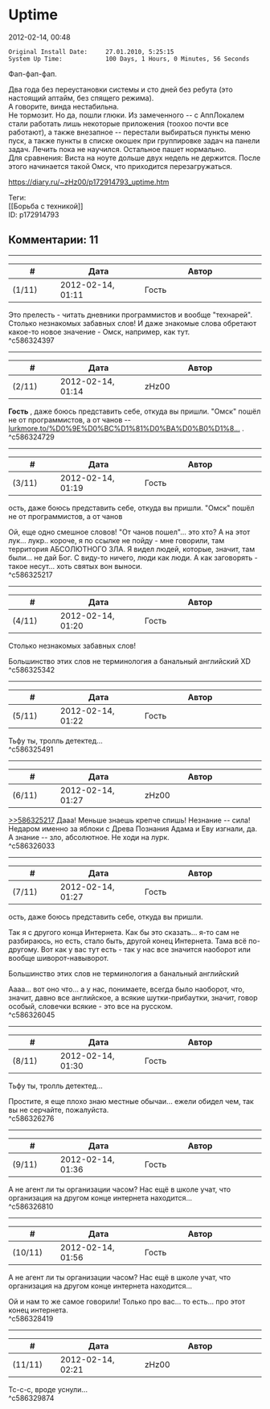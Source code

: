 Uptime
======

  
2012-02-14, 00:48  
 
```
Original Install Date:     27.01.2010, 5:25:15  
System Up Time:            100 Days, 1 Hours, 0 Minutes, 56 Seconds
```
   
 Фап-фап-фап.   
   
 Два года без переустановки   системы   и сто дней без ребута (это настоящий аптайм, без спящего режима).   
 А говорите, винда нестабильна.   
 Не тормозит. Но да, пошли глюки. Из замеченного -- с АппЛокалем стали работать лишь некоторые приложения (тоохоо почти все работают), а также внезапное -- перестали выбираться пункты меню пуск, а также пункты в списке окошек при группировке задач на панели задач. Лечить пока не научился. Остальное пашет нормально.   
 Для сравнения: Виста на ноуте дольше двух недель не держится. После этого начинается такой Омск, что приходится перезагружаться.   
  
<https://diary.ru/~zHz00/p172914793_uptime.htm>  
  
Теги:  
[[Борьба с техникой]]  
ID: p172914793  


Комментарии: 11
---------------

  


---



|         #         |              Дата              |                     Автор                     |           ID           |
| --- | --- | --- | --- |
| (1/11) | 2012-02-14, 01:11 | Гость | c586324397 |

  
 Это прелесть - читать дневники программистов и вообще "технарей". Столько незнакомых забавных слов! И даже знакомые слова обретают какое-то новое значение - Омск, например, как тут.   
 ^c586324397

---



|         #         |              Дата              |                     Автор                     |           ID           |
| --- | --- | --- | --- |
| (2/11) | 2012-02-14, 01:14 | zHz00 | c586324729 |

  
  **Гость**  , даже боюсь представить себе, откуда вы пришли. "Омск" пошёл не от программистов, а от чанов --  [lurkmore.to/%D0%9E%D0%BC%D1%81%D0%BA%D0%B0%D1%8...](http://lurkmore.to/%D0%9E%D0%BC%D1%81%D0%BA%D0%B0%D1%8F_%D0%BF%D1%82%D0%B8%D1%86%D0%B0)  .   
 ^c586324729

---



|         #         |              Дата              |                     Автор                     |           ID           |
| --- | --- | --- | --- |
| (3/11) | 2012-02-14, 01:19 | Гость | c586325217 |

  
  ость, даже боюсь представить себе, откуда вы пришли. "Омск" пошёл не от программистов, а от чанов    
   
 Ой, еще одно смешное словов! "От чанов пошел"... это хто? А на этот лук... лукр.. короче, я по ссылке не пойду - мне говорили, там территория АБСОЛЮТНОГО ЗЛА. Я видел людей, которые, значит, там были... не дай Бог. С виду-то ничего, люди как люди. А как заговорять - такое несут... хоть святых вон выноси.   
 ^c586325217

---



|         #         |              Дата              |                     Автор                     |           ID           |
| --- | --- | --- | --- |
| (4/11) | 2012-02-14, 01:20 | Гость | c586325342 |

  
  Столько незнакомых забавных слов!    
   
 Большинство этих слов не терминология а банальный английский XD   
 ^c586325342

---



|         #         |              Дата              |                     Автор                     |           ID           |
| --- | --- | --- | --- |
| (5/11) | 2012-02-14, 01:22 | Гость | c586325491 |

  
 Тьфу ты, тролль детектед...   
 ^c586325491

---



|         #         |              Дата              |                     Автор                     |           ID           |
| --- | --- | --- | --- |
| (6/11) | 2012-02-14, 01:27 | zHz00 | c586326033 |

  
  [>>586325217](http://www.diary.ru/~zHz00/p172914793.htm#586325217)  Дааа! Меньше знаешь крепче спишь! Незнание -- сила! Недаром именно за яблоки с Древа Познания Адама и Еву изгнали, да. А знание -- зло, абсолютное. Не ходи на лурк.   
 ^c586326033

---



|         #         |              Дата              |                     Автор                     |           ID           |
| --- | --- | --- | --- |
| (7/11) | 2012-02-14, 01:27 | Гость | c586326045 |

  
  ость, даже боюсь представить себе, откуда вы пришли.    
   
 Так я с другого конца Интернета. Как бы это сказать... я-то сам не разбираюсь, но есть, стало быть, другой конец Интернета. Тама всё по-другому. Вот как у вас тут есть - так у нас все значится наоборот или вообще шиворот-навыворот.   
   
  Большинство этих слов не терминология а банальный английский    
   
 Аааа... вот оно что... а у нас, понимаете, всегда было наоборот, что, значит, давно все английское, а всякие шутки-прибаутки, значит, говор особый, словечки всякие - это все на русском.   
 ^c586326045

---



|         #         |              Дата              |                     Автор                     |           ID           |
| --- | --- | --- | --- |
| (8/11) | 2012-02-14, 01:30 | Гость | c586326276 |

  
  Тьфу ты, тролль детектед...    
   
 Простите, я еще плохо знаю местные обычаи... ежели обидел чем, так вы не серчайте, пожалуйста.   
 ^c586326276

---



|         #         |              Дата              |                     Автор                     |           ID           |
| --- | --- | --- | --- |
| (9/11) | 2012-02-14, 01:36 | Гость | c586326810 |

  
 А не агент ли ты организации часом? Нас ещё в школе учат, что организация на другом конце интернета находится...   
 ^c586326810

---



|         #         |              Дата              |                     Автор                     |           ID           |
| --- | --- | --- | --- |
| (10/11) | 2012-02-14, 01:56 | Гость | c586328419 |

  
  А не агент ли ты организации часом? Нас ещё в школе учат, что организация на другом конце интернета находится...    
   
 Ой и нам то же самое говорили! Только про вас... то есть... про этот конец интернета.   
 ^c586328419

---



|         #         |              Дата              |                     Автор                     |           ID           |
| --- | --- | --- | --- |
| (11/11) | 2012-02-14, 02:21 | zHz00 | c586329874 |

  
 Тс-с-с, вроде уснули...   
 ^c586329874